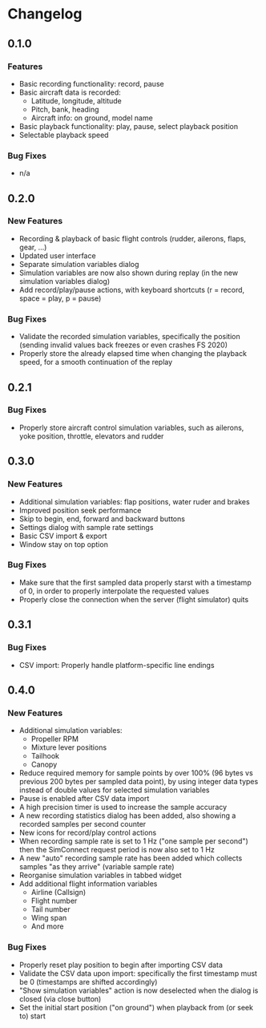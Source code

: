 # Changelog

## 0.1.0

### Features

- Basic recording functionality: record, pause
- Basic aircraft data is recorded:
  * Latitude, longitude, altitude
  * Pitch, bank, heading
  * Aircraft info: on ground, model name
- Basic playback functionality: play, pause, select playback position
- Selectable playback speed

### Bug Fixes

- n/a

## 0.2.0

### New Features

- Recording & playback of basic flight controls (rudder, ailerons, flaps, gear, ...)
- Updated user interface
- Separate simulation variables dialog
- Simulation variables are now also shown during replay (in the new simulation variables dialog)
- Add record/play/pause actions, with keyboard shortcuts (r = record, space = play, p = pause)

### Bug Fixes

- Validate the recorded simulation variables, specifically the position (sending invalid values back freezes or even crashes FS 2020)
- Properly store the already elapsed time when changing the playback speed, for a smooth continuation of the replay

## 0.2.1

### Bug Fixes

- Properly store aircraft control simulation variables, such as ailerons, yoke position, throttle, elevators and rudder

## 0.3.0

### New Features

- Additional simulation variables: flap positions, water ruder and brakes
- Improved position seek performance
- Skip to begin, end, forward and backward buttons
- Settings dialog with sample rate settings
- Basic CSV import & export
- Window stay on top option

### Bug Fixes

- Make sure that the first sampled data properly starst with a timestamp of 0, in order to properly interpolate the requested values
- Properly close the connection when the server (flight simulator) quits

## 0.3.1

### Bug Fixes

- CSV import: Properly handle platform-specific line endings 

## 0.4.0

### New Features

- Additional simulation variables: 
  * Propeller RPM
  * Mixture lever positions
  * Tailhook
  * Canopy
- Reduce required memory for sample points by over 100% (96 bytes vs previous 200 bytes per sampled data point), by using integer data types instead of double values for selected simulation variables
- Pause is enabled after CSV data import
- A high precision timer is used to increase the sample accuracy
- A new recording statistics dialog has been added, also showing a recorded samples per second counter
- New icons for record/play control actions
- When recording sample rate is set to 1 Hz ("one sample per second") then the SimConnect request period is now also set to 1 Hz
- A new "auto" recording sample rate has been added which collects samples "as they arrive" (variable sample rate)
- Reorganise simulation variables in tabbed widget
- Add additional flight information variables
  * Airline (Callsign)
  * Flight number
  * Tail number
  * Wing span
  * And more

### Bug Fixes

- Properly reset play position to begin after importing CSV data
- Validate the CSV data upon import: specifically the first timestamp must be 0 (timestamps are shifted accordingly)
- "Show simulation variables" action is now deselected when the dialog is closed (via close button)
- Set the initial start position ("on ground") when playback from (or seek to) start
